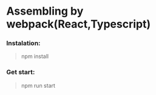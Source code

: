 # Assembling by webpack(React,Typescript)


### Instalation:
> npm install

### Get start:
> npm run start

